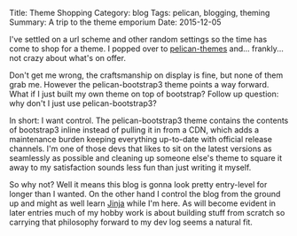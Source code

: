 Title: Theme Shopping
Category: blog
Tags: pelican, blogging, theming
Summary: A trip to the theme emporium
Date: 2015-12-05

I've settled on a url scheme and other random settings so the time has come to shop for a theme. I popped over to [pelican-themes](https://github.com/getpelican/pelican-themes) and... frankly... not crazy about what's on offer.

Don't get me wrong, the craftsmanship on display is fine, but none of them grab me. However the pelican-bootstrap3 theme points a way forward. What if I just built my own theme on top of bootstrap? Follow up question: why don't I just use pelican-bootstrap3?

In short: I want control. The pelican-bootstrap3 theme contains the contents of bootstrap3 inline instead of pulling it in from a CDN, which adds a maintenance burden keeping everything up-to-date with official release channels. I'm one of those devs that likes to sit on the latest versions as seamlessly as possible and cleaning up someone else's theme to square it away to my satisfaction sounds less fun than just writing it myself.

So why not? Well it means this blog is gonna look pretty entry-level for longer than I wanted. On the other hand I control the blog from the ground up and might as well learn [Jinja](http://jinja.pocoo.org) while I'm here. As will become evident in later entries much of my hobby work is about building stuff from scratch so carrying that philosophy forward to my dev log seems a natural fit.
